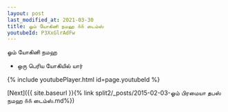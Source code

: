```yaml
---
layout: post
last_modified_at: 2021-03-30
title: ஓம் யோகினி நமஹ ௧௧ டைம்ஸ்
youtubeId: P3XxGlrAdFw
---
```

 
 
 ஓம் யோகினி நமஹ  
 
 -  ஒரு பெரிய யோகியில் யார் 
 
  
 
  
 
 
 
 
 
 


{% include youtubePlayer.html id=page.youtubeId %}
 
[Next]({{ site.baseurl }}{% link  split2/_posts/2015-02-03-ஓம் பிரமையா தபஸ் நமஹ ௧௧ டைம்ஸ்.md%})
 
